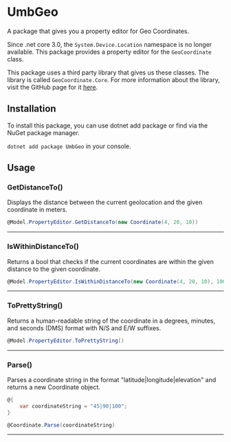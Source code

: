 # UmbGeo

A package that gives you a property editor for Geo Coordinates.

Since .net core 3.0, the `System.Device.Location` namespace is no longer available. This package provides a property editor for the `GeoCoordinate` class.

This package uses a third party library that gives us these classes. The library is called `GeoCoordinate.Core`.
For more information about the library, visit the GitHub page for it [here](https://github.com/realtobi999/CSharp_GeoCoordinates).

## Installation

To install this package, you can use dotnet add package or find via the NuGet package manager.

`dotnet add package UmbGeo` in your console.

## Usage

### GetDistanceTo()


Displays the distance between the current geolocation and the given coordinate in meters.

```csharp
@Model.PropertyEditor.GetDistanceTo(new Coordinate(4, 20, 10))
```

---------------------------

### IsWithinDistanceTo()

Returns a bool that checks if the current coordinates are within the given distance to the given coordinate.

```csharp
@Model.PropertyEditor.IsWithinDistanceTo(new Coordinate(4, 20, 10), 1000)`
```

---------------------------

### ToPrettyString()

Returns a human-readable string of the coordinate in a degrees, minutes, and seconds (DMS) format with N/S and E/W suffixes.

```csharp
@Model.PropertyEditor.ToPrettyString()
```

---------------------------
### Parse()

Parses a coordinate string in the format "latitude|longitude|elevation" and returns a new <c>Coordinate</c> object.

```csharp
@{
    var coordinateString = "45|90|100";
}

@Coordinate.Parse(coordinateString)
```
---------------------------